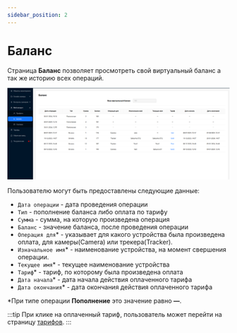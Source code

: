 ```yaml
---
sidebar_position: 2
---
```


#  Баланс

Страница **Баланс** позволяет просмотреть свой виртуальный баланс а так же историю всех операций.

![](./imgs/balance-ru.png)

Пользователю могут быть предоставлены следующие данные:
- `Дата операции` - дата проведения операции
- `Тип` - пополнение баланса либо оплата по тарифу
- `Сумма` - сумма, на которую произведена операция 
- `Баланс` - значение баланса, после проведения операции
- `Операция для`* - указывает для какого устройства была произведена оплата, для камеры(Camera) или трекера(Tracker). 
- `Изначальное имя`* - наименование устройства, на момент свершения операции.
- `Текущее имя`* - текущее наименование устройства
- `Тариф`* - тариф, по которому была произведена оплата
- `Дата начала`* - дата начала действия оплаченного тарифа
- `Дата окончания`* - дата окончания действия оплаченного тарифа

*При типе операции **Пополнение** это значение равно **—**.

:::tip
При клике на оплаченный тариф, пользователь может перейти на страницу [тарифов](/ru/tariffs).
:::
